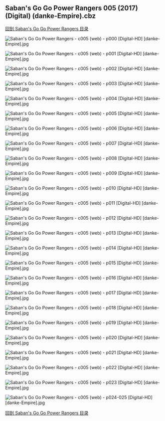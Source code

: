 ## Saban's Go Go Power Rangers 005 (2017) (Digital) (danke-Empire).cbz


[回到 Saban's Go Go Power Rangers 目录](https://github.com/alicewish/markdown/blob/master/series/Sabans-Go-Go-Power-Rangers.md)


![Saban's Go Go Power Rangers - c005 (web) - p000 [Digital-HD] [danke-Empire].jpg](https://wx1.sinaimg.cn/large/6a9fdecagy1fnnq9o4uk6j21j82cw7wi.jpg)

![Saban's Go Go Power Rangers - c005 (web) - p001 [Digital-HD] [danke-Empire].jpg](https://wx1.sinaimg.cn/large/6a9fdecagy1fnnq50qccxj21j82cwkjm.jpg)

![Saban's Go Go Power Rangers - c005 (web) - p002 [Digital-HD] [danke-Empire].jpg](https://wx1.sinaimg.cn/large/6a9fdecagy1fnnq6hzgw3j21j82cw7wj.jpg)

![Saban's Go Go Power Rangers - c005 (web) - p003 [Digital-HD] [danke-Empire].jpg](https://wx1.sinaimg.cn/large/6a9fdecagy1fnnq7ve9rjj21j82cwkjm.jpg)

![Saban's Go Go Power Rangers - c005 (web) - p004 [Digital-HD] [danke-Empire].jpg](https://wx1.sinaimg.cn/large/6a9fdecagy1fnnq5fgqtbj21j82cw7wj.jpg)

![Saban's Go Go Power Rangers - c005 (web) - p005 [Digital-HD] [danke-Empire].jpg](https://wx1.sinaimg.cn/large/6a9fdecagy1fnnq96sj56j21j82cwx6q.jpg)

![Saban's Go Go Power Rangers - c005 (web) - p006 [Digital-HD] [danke-Empire].jpg](https://wx1.sinaimg.cn/large/6a9fdecagy1fnnq7e9u63j21j82cwx6q.jpg)

![Saban's Go Go Power Rangers - c005 (web) - p007 [Digital-HD] [danke-Empire].jpg](https://wx1.sinaimg.cn/large/6a9fdecagy1fnnq6xzqb2j21j82cwqv6.jpg)

![Saban's Go Go Power Rangers - c005 (web) - p008 [Digital-HD] [danke-Empire].jpg](https://wx1.sinaimg.cn/large/6a9fdecagy1fnnq8yipdfj21j82cwb2a.jpg)

![Saban's Go Go Power Rangers - c005 (web) - p009 [Digital-HD] [danke-Empire].jpg](https://wx1.sinaimg.cn/large/6a9fdecagy1fnnq48gcsyj21j82cwx6p.jpg)

![Saban's Go Go Power Rangers - c005 (web) - p010 [Digital-HD] [danke-Empire].jpg](https://wx1.sinaimg.cn/large/6a9fdecagy1fnnq5w8knnj21j82cwhdu.jpg)

![Saban's Go Go Power Rangers - c005 (web) - p011 [Digital-HD] [danke-Empire].jpg](https://wx1.sinaimg.cn/large/6a9fdecagy1fnnq8hze33j21j82cwnpe.jpg)

![Saban's Go Go Power Rangers - c005 (web) - p012 [Digital-HD] [danke-Empire].jpg](https://wx1.sinaimg.cn/large/6a9fdecagy1fnnqa4exemj21j82cwx6p.jpg)

![Saban's Go Go Power Rangers - c005 (web) - p013 [Digital-HD] [danke-Empire].jpg](https://wx1.sinaimg.cn/large/6a9fdecagy1fnnq4j5126j21j82cw1kz.jpg)

![Saban's Go Go Power Rangers - c005 (web) - p014 [Digital-HD] [danke-Empire].jpg](https://wx1.sinaimg.cn/large/6a9fdecagy1fnnq7mjfeij21j82cwu0x.jpg)

![Saban's Go Go Power Rangers - c005 (web) - p015 [Digital-HD] [danke-Empire].jpg](https://wx1.sinaimg.cn/large/6a9fdecagy1fnnq6o7zywj21j82cwb2a.jpg)

![Saban's Go Go Power Rangers - c005 (web) - p016 [Digital-HD] [danke-Empire].jpg](https://wx1.sinaimg.cn/large/6a9fdecagy1fnnq575ur3j21j82cwu0x.jpg)

![Saban's Go Go Power Rangers - c005 (web) - p017 [Digital-HD] [danke-Empire].jpg](https://wx1.sinaimg.cn/large/6a9fdecagy1fnnq9gs2cpj21j82cw7wi.jpg)

![Saban's Go Go Power Rangers - c005 (web) - p018 [Digital-HD] [danke-Empire].jpg](https://wx1.sinaimg.cn/large/6a9fdecagy1fnnq76ps6kj21j82cw4qq.jpg)

![Saban's Go Go Power Rangers - c005 (web) - p019 [Digital-HD] [danke-Empire].jpg](https://wx1.sinaimg.cn/large/6a9fdecagy1fnnq8py5vlj21j82cwb2a.jpg)

![Saban's Go Go Power Rangers - c005 (web) - p020 [Digital-HD] [danke-Empire].jpg](https://wx1.sinaimg.cn/large/6a9fdecagy1fnnq4rihvsj21j82cwhdu.jpg)

![Saban's Go Go Power Rangers - c005 (web) - p021 [Digital-HD] [danke-Empire].jpg](https://wx1.sinaimg.cn/large/6a9fdecagy1fnnq9xg3yuj21j82cwhdv.jpg)

![Saban's Go Go Power Rangers - c005 (web) - p022 [Digital-HD] [danke-Empire].jpg](https://wx1.sinaimg.cn/large/6a9fdecagy1fnnq87twxhj21j82cw7wi.jpg)

![Saban's Go Go Power Rangers - c005 (web) - p023 [Digital-HD] [danke-Empire].jpg](https://wx1.sinaimg.cn/large/6a9fdecagy1fnnq63i2uij21j82cwkjl.jpg)

![Saban's Go Go Power Rangers - c005 (web) - p024-025 [Digital-HD] [danke-Empire].jpg](https://wx1.sinaimg.cn/large/6a9fdecagy1fnnq5ns242j21kw17q7wk.jpg)

[回到 Saban's Go Go Power Rangers 目录](https://github.com/alicewish/markdown/blob/master/series/Sabans-Go-Go-Power-Rangers.md)

